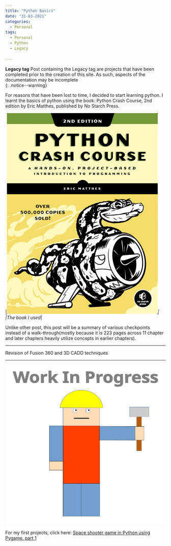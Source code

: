 ```yaml
---
title: "Python Basics"
date: "31-03-2021"
categories:
  - Personal
tags:
  - Personal
  - Python
  - Legacy

---
```

**Legacy tag** Post containing the Legacy tag are projects that have been completed prior to the creation of this site. As such, aspects of the documentation may be incomplete   
{: .notice--warning}

For reasons that have been lost to time, I decided to start learning python. I learnt the basics of python using the book: Python Crash Course, 2nd edition by Eric Matthes, published by No Starch Press.

|![engcad bolt hole](/assets/images/2021-03-31-personal-python-basics/pcc2e_cover.png)<em>|
|The book I used</em>|

Unlike other post, this post will be a summary of various checkpoints instead of a walk-through(mostly because it is 223 pages across 11 chapter and later chapters heavily utilize concepts in earlier chapters).

***

Revision of Fusion 360 and 3D CADD techniques

***

![WIP](/assets/images/common/WIP.png)

For my first projects, click here: <a href="https://khkhiu.github.io/personal/personal-python-pygame/">Space shooter game in Python using Pygame, part 1 </a>
